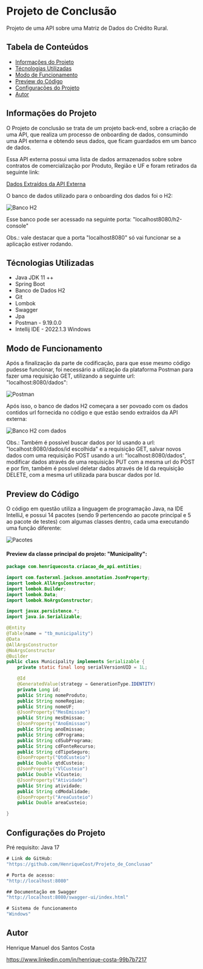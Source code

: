 # Projeto de Conclusão

  Projeto de uma API sobre uma Matriz de Dados do Crédito Rural.
  
## Tabela de Conteúdos

<!--ts-->
  * [Informações do Projeto](#Informações-do-projeto)
  * [Técnologias Utilizadas](#Técnologias-utilizadas)
  * [Modo de Funcionamento](#Modo-de-funcionamento)
  * [Preview do Código](#Preview-do-codigo)
  * [Configurações do Projeto](#Configurações-do-projeto)
  * [Autor](#Autor)
<!--te-->

## Informações do Projeto

  O Projeto de conclusão se trata de um projeto back-end, sobre a criação de uma API, que realiza um processo de onboarding de dados, consumindo
uma API externa e obtendo seus dados, que ficam guardados em um banco de dados.

  Essa API externa possui uma lista de dados armazenados sobre sobre contratos de comercialização por Produto, Região e UF e foram retirados da
seguinte link: 

[Dados Extraídos da API Externa](https://olinda.bcb.gov.br/olinda/servico/SICOR/versao/v2/odata/CusteioRegiaoUFProduto?%24format=json&%24top=1000 "Dados Extraídos")

  O banco de dados utilizado para o onboarding dos dados foi o H2: 

![Banco H2](https://user-images.githubusercontent.com/105726010/177912388-1292080b-1bb8-4c84-a8f0-80f20c3e43ed.png "Banco de Dados H2")

  Esse banco pode ser acessado na seguinte porta: "localhost8080/h2-console"

  Obs.: vale destacar que a porta "localhost8080" só vai funcionar se a aplicação estiver rodando.

## Técnologias Utilizadas

- Java JDK 11 ++
- Spring Boot
- Banco de Dados H2
- Git
- Lombok
- Swagger
- Jpa
- Postman - 9.19.0.0
- Intellij IDE - 2022.1.3 Windows

## Modo de Funcionamento

  Após a finalização da parte de codificação, para que esse mesmo código pudesse funcionar, foi necessário a utilização da plataforma Postman para fazer
uma requisição GET, utilizando a seguinte url: "localhost:8080/dados":

![Postman](https://user-images.githubusercontent.com/105726010/177987319-40055b42-ab96-459c-b4b3-8f0d56885fb8.png "Requisição GET no Postman")

  Após isso, o banco de dados H2 começara a ser povoado com os dados contidos url fornecida no código e que estão sendo extraídos da API externa:

![Banco H2 com dados](https://user-images.githubusercontent.com/105726010/177989073-854c9fe9-f280-42fb-b026-22fbd43aa552.png "Banco H2 povoado com dados")

  Obs.: Também é possível buscar dados por Id usando a url: "localhost:8080/dados/id escolhida" e a requisição GET, salvar novos dados com uma requisição
POST usando a url: "localhost:8080/dados", modificar dados através de uma requisição PUT com a mesma url do POST e por fim, também é possível deletar
dados através de Id da requisição DELETE, com a mesma url utilizada para buscar dados por Id.

## Preview do Código

  O código em questão utiliza a linguagem de programação Java, na IDE IntelliJ, e possui 14 pacotes (sendo 9 pertencendo ao pacote principal e 5 ao pacote
de testes) com algumas classes dentro, cada uma executando uma função diferente:

![Pacotes](https://user-images.githubusercontent.com/105726010/177992865-bf455466-7fb5-4b21-bdb9-b61b1ee413f1.png "Pacotes do Projeto")


#### Preview da classe principal do projeto: "Municipality":

```Java
package com.henriquecosta.criacao_de_api.entities;

import com.fasterxml.jackson.annotation.JsonProperty;
import lombok.AllArgsConstructor;
import lombok.Builder;
import lombok.Data;
import lombok.NoArgsConstructor;

import javax.persistence.*;
import java.io.Serializable;

@Entity
@Table(name = "tb_municipality")
@Data
@AllArgsConstructor
@NoArgsConstructor
@Builder
public class Municipality implements Serializable {
    private static final long serialVersionUID = 1L;

    @Id
    @GeneratedValue(strategy = GenerationType.IDENTITY)
    private Long id;
    public String nomeProduto;
    public String nomeRegiao;
    public String nomeUF;
    @JsonProperty("MesEmissao")
    public String mesEmissao;
    @JsonProperty("AnoEmissao")
    public String anoEmissao;
    public String cdPrograma;
    public String cdSubPrograma;
    public String cdFonteRecurso;
    public String cdTipoSeguro;
    @JsonProperty("QtdCusteio")
    public Double qtdCusteio;
    @JsonProperty("VlCusteio")
    public Double vlCusteio;
    @JsonProperty("Atividade")
    public String atividade;
    public String cdModalidade;
    @JsonProperty("AreaCusteio")
    public Double areaCusteio;

}
```

## Configurações do Projeto

Pré requisito: Java 17

```java
# Link do GitHub: 
"https://github.com/HenriqueCost/Projeto_de_Conclusao"

# Porta de acesso: 
"http://localhost:8080"

## Documentação em Swagger
"http://localhost:8080/swagger-ui/index.html"

# Sistema de funcionamento
"Windows"
```

## Autor

Henrique Manuel dos Santos Costa

https://www.linkedin.com/in/henrique-costa-99b7b7217
